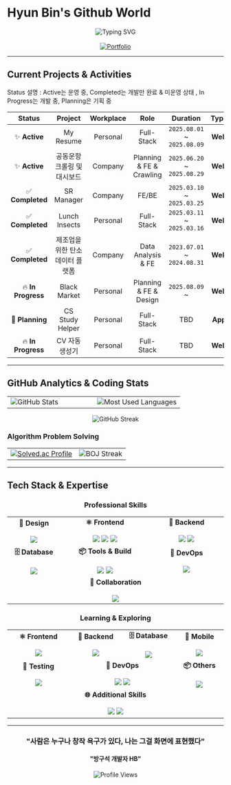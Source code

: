 # Hyun Bin's Github World

<div align="center">
  <img src="https://readme-typing-svg.demolab.com?font=Fira+Code&size=24&duration=3000&pause=1000&color=58A6FF&center=true&vCenter=true&width=600&lines=Frontend+Developer+HyunBin%F0%9F%9A%80;Passionate+about+Modern+Web;React+%7C+Vue+%7C+Three.js;Always+Learning+%F0%9F%92%A1" alt="Typing SVG" />
	<br><br>
  
  <a href="https://myresume-3d74d.web.app/" target="_blank">
    <img src="https://img.shields.io/badge/😏 HB_Portfolio_Website-000000?style=for-the-badge&logoColor=white" alt="Portfolio" />
  </a>
</div>

---

## **Current Projects & Activities**
Status 설명 : Active는 운영 중,  Completed는 개발만 완료 & 미운영 상태 , In Progress는 개발 중, Planning은 기획 중
<div align="center">
  
| **Status** | **Project** | **Workplace** | **Role** | **Duration** | **Type** | **Team** | **Stack** |
|:---:|:---:|:---:|:---:|:---:|:---:|:---:|:---:|
| ✨ **Active** | My Resume | Personal | Full-Stack | `2025.08.01` ~ `2025.08.09` | **Web** | `1 Person` | ![React](https://img.shields.io/badge/-React-61DAFB?style=flat-square&logo=react&logoColor=white) |
| ✨ **Active** | 공동운항 크롤링 및 대시보드 | Company | Planning & FE & Crawling | `2025.06.20` ~ `2025.08.29` | **Web** | `4 People` | ![Python](https://img.shields.io/badge/-Python-3776AB?style=flat-square&logo=python&logoColor=white) |
| ✅ **Completed** | SR Manager | Company | FE/BE | `2025.03.10` ~ `2025.03.25` | **Web** | `2 People` | ![Vue](https://img.shields.io/badge/-Vue2-4FC08D?style=flat-square&logo=vue.js&logoColor=white) |
| ✅ **Completed** | Lunch Insects | Personal | Full-Stack | `2025.03.11` ~ `2025.03.16` | **Web** | `1 Person` | ![Vue](https://img.shields.io/badge/-Vue3-4FC08D?style=flat-square&logo=vue.js&logoColor=white) |
| ✅ **Completed** | 제조업을 위한 탄소 데이터 플랫폼 | Company | Data Analysis & FE | `2023.07.01` ~ `2024.08.31` | **Web** | `2 People + Outsourcing` | ![Python](https://img.shields.io/badge/-Python-3776AB?style=flat-square&logo=python&logoColor=white) |
| 🔥 **In Progress** | Black Market | Personal | Planning & FE & Design | `2025.08.09` ~ | **Web** | `2 People` | ![React](https://img.shields.io/badge/-React-61DAFB?style=flat-square&logo=react&logoColor=white) |
| 💭 **Planning** | CS Study Helper | Personal | Full-Stack | TBD | **App** | `2 People` | ![React Native](https://img.shields.io/badge/-React_Native-61DAFB?style=flat-square&logo=react&logoColor=white) |
| 🔥 **In Progress** | CV 자동 생성기 | Personal | Full-Stack | TBD | **Web** | `2 People` | ![React](https://img.shields.io/badge/-React-61DAFB?style=flat-square&logo=react&logoColor=white) |

</div>

---

## **GitHub Analytics & Coding Stats**

<div align="center">
  <table border="0">
    <tr>
      <td width="50%">
        <img src="https://github-readme-stats.vercel.app/api?username=Binkoon&show_icons=true&theme=tokyonight&hide_border=true&border_radius=10" alt="GitHub Stats" />
      </td>
      <td width="50%">
        <img src="https://github-readme-stats.vercel.app/api/top-langs/?username=Binkoon&layout=compact&theme=tokyonight&hide_border=true&border_radius=10" alt="Most Used Languages" />
      </td>
    </tr>
  </table>
</div>

<div align="center">
  <img src="https://github-readme-streak-stats.herokuapp.com/?user=Binkoon&theme=tokyonight&hide_border=true&border_radius=10" alt="GitHub Streak" />
</div>

### **Algorithm Problem Solving**

<div align="center">
  <table border="0">
    <tr>
      <td align="center">
        <a href="https://solved.ac/zkuths12/">
          <img src="http://mazassumnida.wtf/api/v2/generate_badge?boj=zkuths12" alt="Solved.ac Profile" />
        </a>
      </td>
      <td align="center">
        <img src="http://mazandi.herokuapp.com/api?handle=zkuths12&theme=warm" alt="BOJ Streak" />
      </td>
    </tr>
  </table>
</div>

---

## **Tech Stack & Expertise**

<div align="center">
  
### **Professional Skills**

<table>
<tr>
<td align="center" width="140px">
<strong>🎨 Design</strong><br><br>
<img src="https://img.shields.io/badge/Figma-F24E1E?style=for-the-badge&logo=figma&logoColor=white" />
</td>
<td align="center" width="300px">
<strong>⚛️ Frontend</strong><br><br>
<img src="https://img.shields.io/badge/JavaScript-F7DF1E?style=for-the-badge&logo=javascript&logoColor=black" />
<img src="https://img.shields.io/badge/React-61DAFB?style=for-the-badge&logo=react&logoColor=black" />
<img src="https://img.shields.io/badge/Vue.js-4FC08D?style=for-the-badge&logo=vue.js&logoColor=white" />
</td>
<td align="center" width="240px">
<strong>🔧 Backend</strong><br><br>
<img src="https://img.shields.io/badge/Python-3776AB?style=for-the-badge&logo=python&logoColor=white" />
<img src="https://img.shields.io/badge/Node.js-339933?style=for-the-badge&logo=node.js&logoColor=white" />
</td>
</tr>
<tr>
<td align="center">
<strong>🗄️ Database</strong><br><br>
<img src="https://img.shields.io/badge/Firebase-DD2C00?style=for-the-badge&logo=firebase&logoColor=white" />
</td>
<td align="center">
<strong>📦 Tools & Build</strong><br><br>
<img src="https://img.shields.io/badge/Vite-646CFF?style=for-the-badge&logo=vite&logoColor=white" />
<img src="https://img.shields.io/badge/Zustand-443E38?style=for-the-badge&logo=react&logoColor=white" />
</td>
<td align="center">
<strong>🚀 DevOps</strong><br><br>
<img src="https://img.shields.io/badge/Git-F05032?style=for-the-badge&logo=git&logoColor=white" />
</td>
</tr>
<tr>
<td align="center" colspan="3">
<strong>🤝 Collaboration</strong><br><br>
<img src="https://img.shields.io/badge/Notion-000000?style=for-the-badge&logo=notion&logoColor=white" />
</td>
</tr>
</table>

### **Learning & Exploring**

<table>
<tr>
<td align="center" width="200px">
<strong>⚛️ Frontend</strong><br><br>
<img src="https://img.shields.io/badge/Tailwind_CSS-38B2AC?style=for-the-badge&logo=tailwind-css&logoColor=white" />
</td>
<td align="center" width="150px">
<strong>🔧 Backend</strong><br><br>
<img src="https://img.shields.io/badge/C++-00599C?style=for-the-badge&logo=c%2B%2B&logoColor=white" />
</td>
<td align="center" width="150px">
<strong>🗄️ Database</strong><br><br>
<img src="https://img.shields.io/badge/MySQL-4479A1?style=for-the-badge&logo=mysql&logoColor=white" />
</td>
<td align="center" width="150px">
<strong>📱 Mobile</strong><br><br>
<img src="https://img.shields.io/badge/Flutter-02569B?style=for-the-badge&logo=flutter&logoColor=white" />
</td>
</tr>
<tr>
<td align="center">
<strong>🧪 Testing</strong><br><br>
<img src="https://img.shields.io/badge/Jest-C21325?style=for-the-badge&logo=jest&logoColor=white" />
</td>
<td align="center" colspan="2">
<strong>🚀 DevOps</strong><br><br>
<img src="https://img.shields.io/badge/GitHub_Actions-2088FF?style=for-the-badge&logo=github-actions&logoColor=white" />
<img src="https://img.shields.io/badge/Docker-2496ED?style=for-the-badge&logo=docker&logoColor=white" />
</td>
<td align="center">
<strong>📦 Others</strong><br><br>
<img src="https://img.shields.io/badge/Yarn-2C8EBB?style=for-the-badge&logo=yarn&logoColor=white" />
</td>
</tr>
<tr>
<td align="center" colspan="4">
<strong>🌐 Additional Skills</strong><br><br>
<img src="https://img.shields.io/badge/Firebase-DD2C00?style=for-the-badge&logo=firebase&logoColor=white" />
<img src="https://img.shields.io/badge/jQuery-0769AD?style=for-the-badge&logo=jquery&logoColor=white" />
</td>
</tr>
</table>

</div>

---

<div align="center">
  
### **"사람은 누구나 창작 욕구가 있다, 나는 그걸 화면에 표현했다"** 
#### "방구석 개발자 HB"
<img src="https://komarev.com/ghpvc/?username=Binkoon&style=for-the-badge&color=blueviolet" alt="Profile Views" />

</div>
